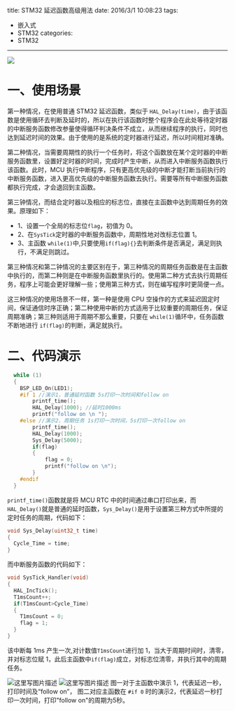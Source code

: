 title: STM32 延迟函数高级用法
date: 2016/3/1 10:08:23
tags:
- 嵌入式
- STM32
categories:
- STM32
---

![](http://od68ytlrn.bkt.clouddn.com/STM32%20%E5%BB%B6%E8%BF%9F%E5%87%BD%E6%95%B0.png)

<!-- more -->

# 一、使用场景

第一种情况，在使用普通 STM32 延迟函数，类似于 `HAL_Delay(time)`，由于该函数是使用循环去判断及延时的，所以在执行该函数时整个程序会在此处等待定时器的中断服务函数修改参量使得循环判决条件不成立，从而继续程序的执行，同时也达到延迟时间的效果。由于使用的是系统的定时器进行延迟，所以时间相对准确。

第二种情况，当需要周期性的执行一个任务时，将这个函数放在某个定时器的中断服务函数里，设置好定时器的时间，完成时产生中断，从而进入中断服务函数执行该函数。此时，MCU 执行中断程序，只有更高优先级的中断才能打断当前执行的中断服务函数，进入更高优先级的中断服务函数去执行。需要等所有中断服务函数都执行完成，才会退回到主函数。

第三钟情况，而结合定时器以及相应的标志位，直接在主函数中达到周期任务的效果。原理如下：

- 1、设置一个全局的标志位`flag`，初值为 0。
- 2、在`SysTick`定时器的中断服务函数中，周期性地对改标志位置 1。
- 3、主函数  `while(1)`中,只要使用`if(flag){}`去判断条件是否满足，满足则执行，不满足则跳过。

第三种情况和第二钟情况的主要区别在于，第三种情况的周期任务函数是在主函数中执行的，而第二种则是在中断服务函数里执行的。使用第二种方式去执行周期任务，程序上可能会更好理解一些；使用第三种方式，则在编写程序时更简便一点。

这三种情况的使用场景不一样，第一种是使用 CPU 空操作的方式来延迟固定时间，保证通信时序正确；第二种使用中断的方式适用于比较重要的周期任务，保证周期准确；第三种则适用于周期不那么重要，只要在 `while(1)`循环中，任务函数不断地进行 `if(flag)`的判断，满足就执行。

# 二、代码演示

```c
  while (1)
  { 
    BSP_LED_On(LED1);
	#if 1 //演示1，普通延时函数 5s打印一次时间和follow on
  		printf_time();
    	HAL_Delay(1000); //延时1000ms
    	printf("follow on \n ");
	#else //演示2，周期任务 1s打印一次时间，5s打印一次follow on
		printf_time();
    	HAL_Delay(1000);
		Sys_Delay(5000);
		if(flag)
		{
			flag = 0;
			printf("follow on \n");
		}		
    #endif
  }
```

`printf_time()`函数就是将 MCU RTC 中的时间通过串口打印出来，而`HAL_Delay()`就是普通的延时函数，`Sys_Delay()`是用于设置第三种方式中所提的定时任务的周期，代码如下：

```c
void Sys_Delay(uint32_t time)
{
  Cycle_Time = time;
}
```

而中断服务函数的代码如下：

```c
void SysTick_Handler(void)
{
  HAL_IncTick();
  T1msCount++;
  if(T1msCount>Cycle_Time)
  {
    T1msCount = 0;
	flag = 1;			
  }
}
```

该中断每 1ms 产生一次,对计数值`T1msCount`进行加 1，当大于周期时间时，清零，并对标志位赋 1，此后主函数中`if(flag)`成立，对标志位清零，并执行其中的周期任务。


![这里写图片描述](http://img.blog.csdn.net/20170301203955373?watermark/2/text/aHR0cDovL2Jsb2cuY3Nkbi5uZXQvdTAxMTMwMzQ0Mw==/font/5a6L5L2T/fontsize/400/fill/I0JBQkFCMA==/dissolve/70/gravity/SouthEast)
![这里写图片描述](http://img.blog.csdn.net/20170301204043655?watermark/2/text/aHR0cDovL2Jsb2cuY3Nkbi5uZXQvdTAxMTMwMzQ0Mw==/font/5a6L5L2T/fontsize/400/fill/I0JBQkFCMA==/dissolve/70/gravity/SouthEast)
图一对于主函数中演示 1，代表延迟一秒，打印时间及“follow on”，
图二对应主函数在 `#if 0` 时的演示2，代表延迟一秒打印一次时间，打印"follow on"的周期为5秒。
